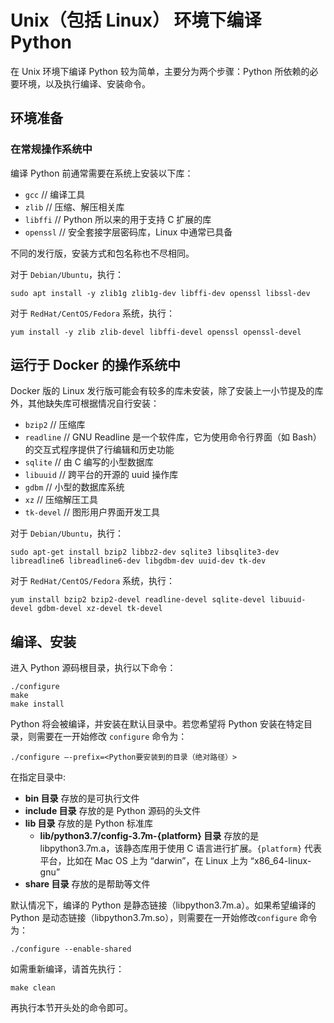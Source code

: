 # Unix（包括 Linux） 环境下编译 Python

在 Unix 环境下编译 Python 较为简单，主要分为两个步骤：Python 所依赖的必要环境，以及执行编译、安装命令。

## 环境准备

### 在常规操作系统中

编译 Python 前通常需要在系统上安装以下库：

- `gcc` // 编译工具
- `zlib` // 压缩、解压相关库
- `libffi` // Python 所以来的用于支持 C 扩展的库
- `openssl` // 安全套接字层密码库，Linux 中通常已具备

不同的发行版，安装方式和包名称也不尽相同。

对于 `Debian/Ubuntu`，执行：

```console
sudo apt install -y zlib1g zlib1g-dev libffi-dev openssl libssl-dev
```

对于 `RedHat/CentOS/Fedora` 系统，执行：

```console
yum install -y zlib zlib-devel libffi-devel openssl openssl-devel
```

## 运行于 Docker 的操作系统中

Docker 版的 Linux 发行版可能会有较多的库未安装，除了安装上一小节提及的库外，其他缺失库可根据情况自行安装：

- `bzip2` // 压缩库
- `readline` // GNU Readline 是一个软件库，它为使用命令行界面（如 Bash）的交互式程序提供了行编辑和历史功能
- `sqlite` // 由 C 编写的小型数据库
- `libuuid` // 跨平台的开源的 uuid 操作库
- `gdbm` // 小型的数据库系统
- `xz` // 压缩解压工具
- `tk-devel` // 图形用户界面开发工具

对于 `Debian/Ubuntu`，执行：

```console
sudo apt-get install bzip2 libbz2-dev sqlite3 libsqlite3-dev libreadline6 libreadline6-dev libgdbm-dev uuid-dev tk-dev
```

对于 `RedHat/CentOS/Fedora` 系统，执行：

```console
yum install bzip2 bzip2-devel readline-devel sqlite-devel libuuid-devel gdbm-devel xz-devel tk-devel
```

## 编译、安装

进入 Python 源码根目录，执行以下命令：

```console
./configure
make
make install
```

Python 将会被编译，并安装在默认目录中。若您希望将 Python 安装在特定目录，则需要在一开始修改 `configure` 命令为：

```console
./configure –-prefix=<Python要安装到的目录（绝对路径）>
```

在指定目录中:

- **bin 目录** 存放的是可执行文件
- **include 目录** 存放的是 Python 源码的头文件
- **lib 目录** 存放的是 Python 标准库
  - **lib/python3.7/config-3.7m-{platform} 目录** 存放的是 libpython3.7m.a，该静态库用于使用 C 语言进行扩展。`{platform}` 代表平台，比如在 Mac OS 上为 “darwin”，在 Linux 上为 “x86_64-linux-gnu”
- **share 目录** 存放的是帮助等文件

默认情况下，编译的 Python 是静态链接（libpython3.7m.a）。如果希望编译的 Python 是动态链接（libpython3.7m.so），则需要在一开始修改`configure` 命令为：

```console
./configure --enable-shared
```

如需重新编译，请首先执行：

```console
make clean
```

再执行本节开头处的命令即可。
